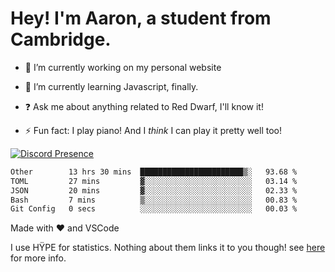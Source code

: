 # Hey! I'm Aaron, a student from Cambridge.

- 🔭 I’m currently working on my personal website

- 🌱 I’m currently learning Javascript, finally.

- ❓ Ask me about anything related to Red Dwarf, I'll know it!

- ⚡ Fun fact: I play piano! And I *think* I can play it pretty well too!

[![Discord Presence](https://lanyard.cnrad.dev/api/689805100331696149)](https://discord.com/users/689805100331696149)

<!--START_SECTION:waka-->

```txt
Other        13 hrs 30 mins  ███████████████████████▒░   93.68 %
TOML         27 mins         ▓░░░░░░░░░░░░░░░░░░░░░░░░   03.14 %
JSON         20 mins         ▓░░░░░░░░░░░░░░░░░░░░░░░░   02.33 %
Bash         7 mins          ▒░░░░░░░░░░░░░░░░░░░░░░░░   00.83 %
Git Config   0 secs          ░░░░░░░░░░░░░░░░░░░░░░░░░   00.03 %
```

<!--END_SECTION:waka-->
Made with ❤ and VSCode <img src="https://hit.yhype.me/github/profile?user_id=53441990" alt="">

I use HŸPE for statistics. Nothing about them links it to you though! see [here](https://yhype.me/) for more info.
